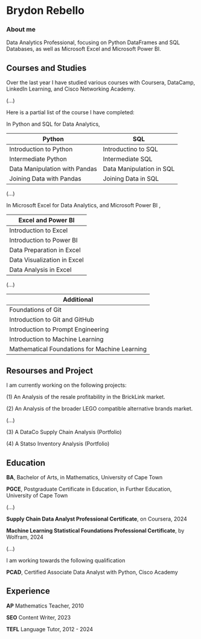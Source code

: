 # Brydon Rebello

### About me

Data Analytics Professional, focusing on Python DataFrames and SQL Databases, as well as Microsoft Excel and Microsoft Power BI.

## Courses and Studies
Over the last year I have studied various courses with Coursera, DataCamp, LinkedIn Learning, and Cisco Networking Academy.

(...)

Here is a partial list of the course I have completed:


In Python and SQL for Data Analytics,


| Python | SQL |
| --- | --- |
| Introduction to Python | Introductino to SQL |
| Intermediate Python | Intermediate SQL |
| Data Manipulation with Pandas | Data Manipulation in SQL |
| Joining Data with Pandas | Joining Data in SQL |

(...)

In Microsoft Excel for Data Analytics, and Microsoft Power BI ,


| Excel and Power BI |
| --- |
| Introduction to Excel |
| Introduction to Power BI |
| Data Preparation in Excel |
| Data Visualization in Excel |
| Data Analysis in Excel |

(...)

| Additional |
| --- |
| Foundations of Git |
| Introduction to Git and GitHub |
| Introduction to Prompt Engineering |
| Introduction to Machine Learning |
| Mathematical Foundations for Machine Learning |

## Resourses and Project
I am currently working on the following projects:


(1) An Analysis of the resale profitability in the BrickLink market.

(2) An Analysis of the broader LEGO compatible alternative brands market.

(...)

(3) A DataCo Supply Chain Analysis (Portfolio)

(4) A Statso Inventory Analysis (Portfolio)

## Education

**BA**, Bachelor of Arts, in Mathematics, University of Cape Town

**PGCE**, Postgraduate Certificate in Education, in Further Education, University of Cape Town

(...)

**Supply Chain Data Analyst Professional Certificate**, on Coursera, 2024

**Machine Learning Statistical Foundations Professional Certificate**, by Wolfram, 2024

(...)

I am working towards the following qualification

**PCAD**, Certified Associate Data Analyst with Python, Cisco Academy

## Experience

**AP** Mathematics Teacher, 2010

**SEO** Content Writer, 2023

**TEFL** Language Tutor, 2012 - 2024
